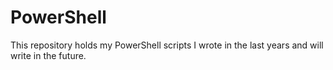 # PowerShell
This repository holds my PowerShell scripts I wrote in the last years and will write in the future.
